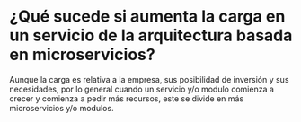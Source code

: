 # ¿Qué sucede si aumenta la carga en un servicio de la arquitectura basada en microservicios?
Aunque la carga es relativa a la empresa, sus posibilidad de inversión y sus necesidades, por lo general cuando un servicio y/o modulo comienza a crecer y comienza a pedir más recursos, este se divide en más microservicios y/o modulos.